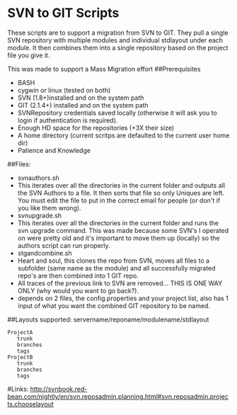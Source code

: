 # SVN to GIT Scripts

These scripts are to support a migration from SVN to GIT. They pull a single SVN repository with multiple modules and individual stdlayout under each module. It then combines them into a single repository based on the project file you give it.

This was made to support a Mass Migration effort
##Prerequisites
* BASH
* cygwin or linux (tested on both)
* SVN (1.8+)installed and on the system path
* GIT (2.1.4+) installed and on the system path
* SVNRepository credentials saved locally (otherwise it will ask you to login if authentication is required).
* Enough HD space for the repositories (+3X their size)
* A home directory (current scritps are defaulted to the current user home dir)
* Patience and Knowledge

##Files:
* svnauthors.sh
 * This iterates over all the directories in the current folder and outputs all the SVN Authors to a file. It then sorts that file so only Uniques are left. You must edit the file to put in the correct email for people (or don't if you like them wrong).
* svnupgrade.sh
 * This iterates over all the directories in the current folder and runs the svn upgrade command. This was made because some SVN's I operated on were pretty old and it's important to move them up (locally) so the authors script can run properly.
* stgandcombine.sh
 * Heart and soul, this clones the repo from SVN, moves all files to a subfolder (same name as the module) and all successfully migrated repo's are then combined into 1 GIT repo.
 * All traces of the previous link to SVN are removed... THIS IS ONE WAY ONLY (why would you want to go back?).
 * depends on 2 files, the config.properties and your project list, also has 1 input of what you want the combined GIT repository to be named.

##Layouts supported:
servername/reponame/modulename/stdlayout
```
ProjectA
   trunk
   branches
   tags
ProjectB
   trunk
   branches
   tags
```
#Links:
http://svnbook.red-bean.com/nightly/en/svn.reposadmin.planning.html#svn.reposadmin.projects.chooselayout
